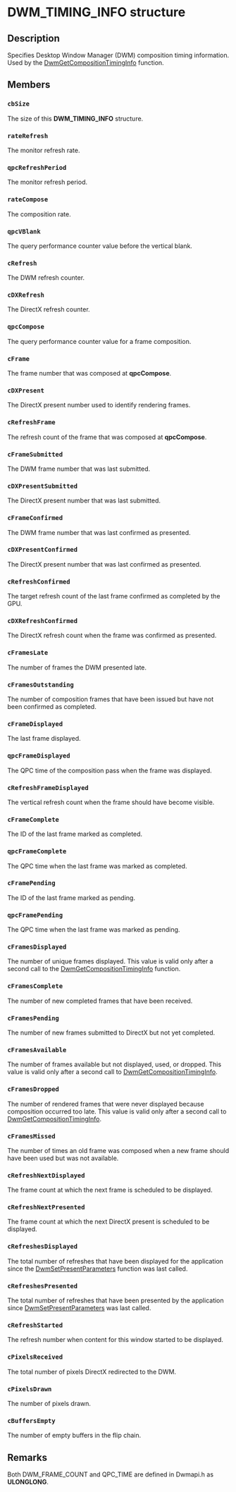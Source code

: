 # DWM_TIMING_INFO structure

## Description

Specifies Desktop Window Manager (DWM) composition timing information. Used by the [DwmGetCompositionTimingInfo](https://learn.microsoft.com/windows/desktop/api/dwmapi/nf-dwmapi-dwmgetcompositiontiminginfo) function.

## Members

### `cbSize`

The size of this **DWM_TIMING_INFO** structure.

### `rateRefresh`

The monitor refresh rate.

### `qpcRefreshPeriod`

The monitor refresh period.

### `rateCompose`

The composition rate.

### `qpcVBlank`

The query performance counter value before the vertical blank.

### `cRefresh`

The DWM refresh counter.

### `cDXRefresh`

The DirectX refresh counter.

### `qpcCompose`

The query performance counter value for a frame composition.

### `cFrame`

The frame number that was composed at **qpcCompose**.

### `cDXPresent`

The DirectX present number used to identify rendering frames.

### `cRefreshFrame`

The refresh count of the frame that was composed at **qpcCompose**.

### `cFrameSubmitted`

The DWM frame number that was last submitted.

### `cDXPresentSubmitted`

The DirectX present number that was last submitted.

### `cFrameConfirmed`

The DWM frame number that was last confirmed as presented.

### `cDXPresentConfirmed`

The DirectX present number that was last confirmed as presented.

### `cRefreshConfirmed`

The target refresh count of the last frame confirmed as completed by the GPU.

### `cDXRefreshConfirmed`

The DirectX refresh count when the frame was confirmed as presented.

### `cFramesLate`

The number of frames the DWM presented late.

### `cFramesOutstanding`

The number of composition frames that have been issued but have not been confirmed as completed.

### `cFrameDisplayed`

The last frame displayed.

### `qpcFrameDisplayed`

The QPC time of the composition pass when the frame was displayed.

### `cRefreshFrameDisplayed`

The vertical refresh count when the frame should have become visible.

### `cFrameComplete`

The ID of the last frame marked as completed.

### `qpcFrameComplete`

The QPC time when the last frame was marked as completed.

### `cFramePending`

The ID of the last frame marked as pending.

### `qpcFramePending`

The QPC time when the last frame was marked as pending.

### `cFramesDisplayed`

The number of unique frames displayed. This value is valid only after a second call to the [DwmGetCompositionTimingInfo](https://learn.microsoft.com/windows/desktop/api/dwmapi/nf-dwmapi-dwmgetcompositiontiminginfo) function.

### `cFramesComplete`

The number of new completed frames that have been received.

### `cFramesPending`

The number of new frames submitted to DirectX but not yet completed.

### `cFramesAvailable`

The number of frames available but not displayed, used, or dropped. This value is valid only after a second call to [DwmGetCompositionTimingInfo](https://learn.microsoft.com/windows/desktop/api/dwmapi/nf-dwmapi-dwmgetcompositiontiminginfo).

### `cFramesDropped`

The number of rendered frames that were never displayed because composition occurred too late. This value is valid only after a second call to [DwmGetCompositionTimingInfo](https://learn.microsoft.com/windows/desktop/api/dwmapi/nf-dwmapi-dwmgetcompositiontiminginfo).

### `cFramesMissed`

The number of times an old frame was composed when a new frame should have been used but was not available.

### `cRefreshNextDisplayed`

The frame count at which the next frame is scheduled to be displayed.

### `cRefreshNextPresented`

The frame count at which the next DirectX present is scheduled to be displayed.

### `cRefreshesDisplayed`

The total number of refreshes that have been displayed for the application since the [DwmSetPresentParameters](https://learn.microsoft.com/windows/desktop/api/dwmapi/nf-dwmapi-dwmsetpresentparameters) function was last called.

### `cRefreshesPresented`

The total number of refreshes that have been presented by the application since [DwmSetPresentParameters](https://learn.microsoft.com/windows/desktop/api/dwmapi/nf-dwmapi-dwmsetpresentparameters) was last called.

### `cRefreshStarted`

The refresh number when content for this window started to be displayed.

### `cPixelsReceived`

The total number of pixels DirectX redirected to the DWM.

### `cPixelsDrawn`

The number of pixels drawn.

### `cBuffersEmpty`

The number of empty buffers in the flip chain.

## Remarks

Both DWM_FRAME_COUNT and QPC_TIME are defined in Dwmapi.h as **ULONGLONG**.